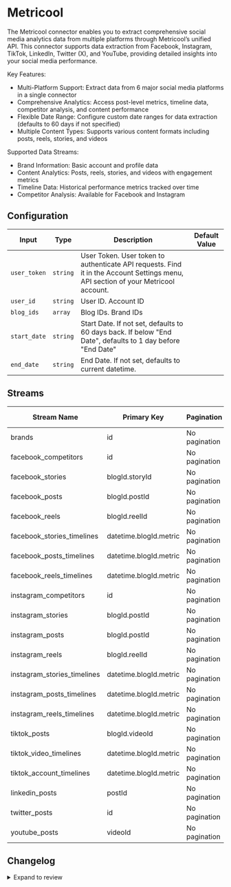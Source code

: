 # Metricool
The Metricool connector enables you to extract comprehensive social media analytics data from multiple platforms through Metricool’s unified API. This connector supports data extraction from Facebook, Instagram, TikTok, LinkedIn, Twitter (X), and YouTube, providing detailed insights into your social media performance.

Key Features:
- Multi-Platform Support: Extract data from 6 major social media platforms in a single connector
- Comprehensive Analytics: Access post-level metrics, timeline data, competitor analysis, and content performance
- Flexible Date Range: Configure custom date ranges for data extraction (defaults to 60 days if not specified)
- Multiple Content Types: Supports various content formats including posts, reels, stories, and videos

Supported Data Streams:
- Brand Information: Basic account and profile data
- Content Analytics: Posts, reels, stories, and videos with engagement metrics
- Timeline Data: Historical performance metrics tracked over time
- Competitor Analysis: Available for Facebook and Instagram

## Configuration

| Input | Type | Description | Default Value |
|-------|------|-------------|---------------|
| `user_token` | `string` | User Token. User token to authenticate API requests. Find it in the Account Settings menu, API section of your Metricool account. |  |
| `user_id` | `string` | User ID. Account ID |  |
| `blog_ids` | `array` | Blog IDs. Brand IDs |  |
| `start_date` | `string` | Start Date. If not set, defaults to 60 days back. If below &quot;End Date&quot;, defaults to 1 day before &quot;End Date&quot; |  |
| `end_date` | `string` | End Date. If not set, defaults to current datetime. |  |

## Streams
| Stream Name | Primary Key | Pagination | Supports Full Sync | Supports Incremental |
|-------------|-------------|------------|---------------------|----------------------|
| brands | id | No pagination | ✅ |  ❌  |
| facebook_competitors | id | No pagination | ✅ |  ❌  |
| facebook_stories | blogId.storyId | No pagination | ✅ |  ❌  |
| facebook_posts | blogId.postId | No pagination | ✅ |  ❌  |
| facebook_reels | blogId.reelId | No pagination | ✅ |  ❌  |
| facebook_stories_timelines | datetime.blogId.metric | No pagination | ✅ |  ✅  |
| facebook_posts_timelines | datetime.blogId.metric | No pagination | ✅ |  ✅  |
| facebook_reels_timelines | datetime.blogId.metric | No pagination | ✅ |  ✅  |
| instagram_competitors | id | No pagination | ✅ |  ❌  |
| instagram_stories | blogId.postId | No pagination | ✅ |  ❌  |
| instagram_posts | blogId.postId | No pagination | ✅ |  ❌  |
| instagram_reels | blogId.reelId | No pagination | ✅ |  ❌  |
| instagram_stories_timelines | datetime.blogId.metric | No pagination | ✅ |  ✅  |
| instagram_posts_timelines | datetime.blogId.metric | No pagination | ✅ |  ✅  |
| instagram_reels_timelines | datetime.blogId.metric | No pagination | ✅ |  ✅  |
| tiktok_posts | blogId.videoId | No pagination | ✅ |  ❌  |
| tiktok_video_timelines | datetime.blogId.metric | No pagination | ✅ |  ✅  |
| tiktok_account_timelines | datetime.blogId.metric | No pagination | ✅ |  ✅  |
| linkedin_posts | postId | No pagination | ✅ |  ❌  |
| twitter_posts | id | No pagination | ✅ |  ❌  |
| youtube_posts | videoId | No pagination | ✅ |  ❌  |

## Changelog

<details>
  <summary>Expand to review</summary>

| Version          | Date              | Pull Request | Subject        |
|------------------|-------------------|--------------|----------------|
| 0.0.3 | 2025-08-16 | [64965](https://github.com/airbytehq/airbyte/pull/64965) | Update dependencies |
| 0.0.2 | 2025-08-14 | [64942](https://github.com/airbytehq/airbyte/pull/64942) | Fix docker image entrypoint for platform syncs |
| 0.0.1 | 2025-08-06 | | Initial release by [@santigiova](https://github.com/santigiova) via Connector Builder |

</details>
